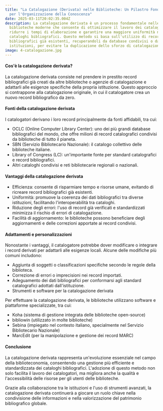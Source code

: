 ```yaml
---
title: "La Catalogazione (Derivata) nelle Biblioteche: Un Pilastro Fondamentale
  per l'Organizzazione della Conoscenza"
date: 2025-03-11T20:02:35.004Z
description: La catalogazione derivata è un processo fondamentale nelle
  biblioteche moderne che consente di ottimizzare il lavoro dei catalogatori,
  ridurre i tempi di elaborazione e garantire una maggiore uniformità nei
  cataloghi bibliografici. Questo metodo si basa sull'utilizzo di record
  bibliografici già esistenti, recuperandoli da database condivisi o da altre
  istituzioni, per evitare la duplicazione dello sforzo di catalogazione.
image: 4-catalogazione.jpg
---
```

#### Cos'è la catalogazione derivata?

La catalogazione derivata consiste nel prendere in prestito record bibliografici già creati da altre biblioteche o agenzie di catalogazione e adattarli alle esigenze specifiche della propria istituzione. Questo approccio si contrappone alla catalogazione originale, in cui il catalogatore crea un nuovo record bibliografico da zero.

#### Fonti della catalogazione derivata

I catalogatori derivano i loro record principalmente da fonti affidabili, tra cui:

* OCLC (Online Computer Library Center): uno dei più grandi database bibliografici del mondo, che offre milioni di record catalografici condivisi da biblioteche di tutto il pianeta.
* SBN (Servizio Bibliotecario Nazionale): il catalogo collettivo delle biblioteche italiane.
* Library of Congress (LC): un'importante fonte per standard catalografici e record bibliografici.
* Altri cataloghi condivisi e reti bibliotecarie regionali o nazionali.

#### Vantaggi della catalogazione derivata

* Efficienza: consente di risparmiare tempo e risorse umane, evitando di ricreare record bibliografici già esistenti.
* Uniformità: promuove la coerenza dei dati bibliografici tra diverse istituzioni, facilitando l'interoperabilità tra cataloghi.
* Riduzione degli errori: l'uso di record già verificati e standardizzati minimizza il rischio di errori di catalogazione.
* Facilità di aggiornamento: le biblioteche possono beneficiare degli aggiornamenti e delle correzioni apportate ai record condivisi.

#### Adattamenti e personalizzazioni

Nonostante i vantaggi, il catalogatore potrebbe dover modificare o integrare i record derivati per adattarli alle esigenze locali. Alcune delle modifiche più comuni includono:

* Aggiunta di soggetti o classificazioni specifiche secondo le regole della biblioteca.
* Correzione di errori o imprecisioni nei record importati.
* Adeguamento dei dati bibliografici per conformarsi agli standard catalografici adottati dall'istituzione.
* Strumenti e software per la catalogazione derivata

Per effettuare la catalogazione derivata, le biblioteche utilizzano software e piattaforme specializzate, tra cui:

* Koha (sistema di gestione integrata delle biblioteche open-source)
* bibliowin (utilizzato in molte biblioteche)
* Sebina (impiegato nel contesto italiano, specialmente nel Servizio Bibliotecario Nazionale)
* MarcEdit (per la manipolazione e gestione dei record MARC)

#### Conclusione

La catalogazione derivata rappresenta un'evoluzione essenziale nel campo della biblioteconomia, consentendo una gestione più efficiente e standardizzata dei cataloghi bibliografici. L'adozione di questo metodo non solo facilita il lavoro dei catalogatori, ma migliora anche la qualità e l'accessibilità delle risorse per gli utenti delle biblioteche.

Grazie alla collaborazione tra le istituzioni e l'uso di strumenti avanzati, la catalogazione derivata continuerà a giocare un ruolo chiave nella condivisione delle informazioni e nella valorizzazione del patrimonio bibliografico globale.